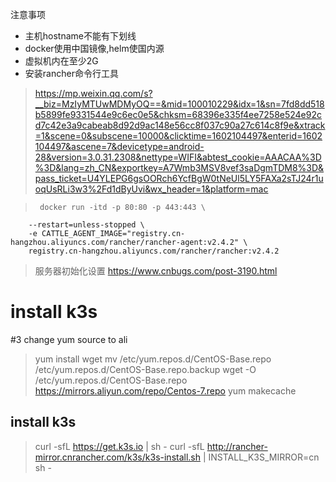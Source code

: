 注意事项

+ 主机hostname不能有下划线
+ docker使用中国镜像,helm使国内源
+ 虚拟机内在至少2G
+ 安装rancher命令行工具

> https://mp.weixin.qq.com/s?__biz=MzIyMTUwMDMyOQ==&mid=100010229&idx=1&sn=7fd8dd518b5899fe9331544e9c6ec0e5&chksm=68396e335f4ee7258e524e92cd7c42e3a9cabeab8d92d9ac148e56cc8f037c90a27c614c8f9e&xtrack=1&scene=0&subscene=10000&clicktime=1602104497&enterid=1602104497&ascene=7&devicetype=android-28&version=3.0.31.2308&nettype=WIFI&abtest_cookie=AAACAA%3D%3D&lang=zh_CN&exportkey=A7Wmb3MSV8vef3saDgmTDM8%3D&pass_ticket=U4YLEPG6gsOORch6YcfBgW0tNeUl5LY5FAXa2sTJ24r1uoqUsRLi3w3%2Fd1dByUvi&wx_header=1&platform=mac

>      docker run -itd -p 80:80 -p 443:443 \
        --restart=unless-stopped \
        -e CATTLE_AGENT_IMAGE="registry.cn-hangzhou.aliyuncs.com/rancher/rancher-agent:v2.4.2" \
        registry.cn-hangzhou.aliyuncs.com/rancher/rancher:v2.4.2



> 服务器初始化设置
> https://www.cnbugs.com/post-3190.html

# install k3s

#3 change yum source to ali 

> yum install wget
> mv /etc/yum.repos.d/CentOS-Base.repo /etc/yum.repos.d/CentOS-Base.repo.backup
> wget -O /etc/yum.repos.d/CentOS-Base.repo https://mirrors.aliyun.com/repo/Centos-7.repo
> yum makecache


## install k3s

> curl -sfL https://get.k3s.io | sh -
> curl -sfL http://rancher-mirror.cnrancher.com/k3s/k3s-install.sh | INSTALL_K3S_MIRROR=cn sh - 

